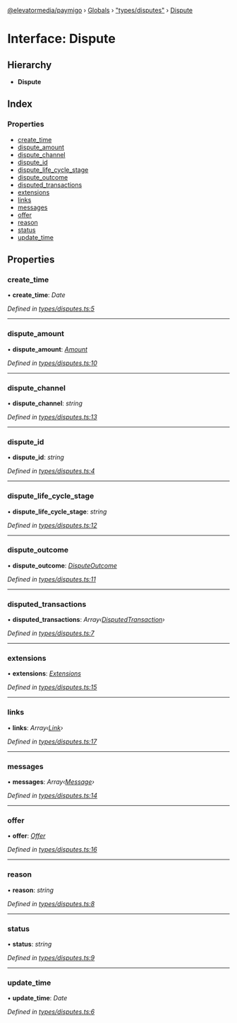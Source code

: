 [@elevatormedia/paymigo](../README.md) › [Globals](../globals.md) › ["types/disputes"](../modules/_types_disputes_.md) › [Dispute](_types_disputes_.dispute.md)

# Interface: Dispute

## Hierarchy

-   **Dispute**

## Index

### Properties

-   [create_time](_types_disputes_.dispute.md#create_time)
-   [dispute_amount](_types_disputes_.dispute.md#dispute_amount)
-   [dispute_channel](_types_disputes_.dispute.md#dispute_channel)
-   [dispute_id](_types_disputes_.dispute.md#dispute_id)
-   [dispute_life_cycle_stage](_types_disputes_.dispute.md#dispute_life_cycle_stage)
-   [dispute_outcome](_types_disputes_.dispute.md#dispute_outcome)
-   [disputed_transactions](_types_disputes_.dispute.md#disputed_transactions)
-   [extensions](_types_disputes_.dispute.md#extensions)
-   [links](_types_disputes_.dispute.md#links)
-   [messages](_types_disputes_.dispute.md#messages)
-   [offer](_types_disputes_.dispute.md#offer)
-   [reason](_types_disputes_.dispute.md#reason)
-   [status](_types_disputes_.dispute.md#status)
-   [update_time](_types_disputes_.dispute.md#update_time)

## Properties

### create_time

• **create_time**: _Date_

_Defined in [types/disputes.ts:5](https://github.com/ELEVATORmedia/paymigo/blob/0b66b83/src/types/disputes.ts#L5)_

---

### dispute_amount

• **dispute_amount**: _[Amount](_types_common_.amount.md)_

_Defined in [types/disputes.ts:10](https://github.com/ELEVATORmedia/paymigo/blob/0b66b83/src/types/disputes.ts#L10)_

---

### dispute_channel

• **dispute_channel**: _string_

_Defined in [types/disputes.ts:13](https://github.com/ELEVATORmedia/paymigo/blob/0b66b83/src/types/disputes.ts#L13)_

---

### dispute_id

• **dispute_id**: _string_

_Defined in [types/disputes.ts:4](https://github.com/ELEVATORmedia/paymigo/blob/0b66b83/src/types/disputes.ts#L4)_

---

### dispute_life_cycle_stage

• **dispute_life_cycle_stage**: _string_

_Defined in [types/disputes.ts:12](https://github.com/ELEVATORmedia/paymigo/blob/0b66b83/src/types/disputes.ts#L12)_

---

### dispute_outcome

• **dispute_outcome**: _[DisputeOutcome](_types_disputes_.disputeoutcome.md)_

_Defined in [types/disputes.ts:11](https://github.com/ELEVATORmedia/paymigo/blob/0b66b83/src/types/disputes.ts#L11)_

---

### disputed_transactions

• **disputed_transactions**: _Array‹[DisputedTransaction](_types_disputes_.disputedtransaction.md)›_

_Defined in [types/disputes.ts:7](https://github.com/ELEVATORmedia/paymigo/blob/0b66b83/src/types/disputes.ts#L7)_

---

### extensions

• **extensions**: _[Extensions](_types_disputes_.extensions.md)_

_Defined in [types/disputes.ts:15](https://github.com/ELEVATORmedia/paymigo/blob/0b66b83/src/types/disputes.ts#L15)_

---

### links

• **links**: _Array‹[Link](_types_common_.link.md)›_

_Defined in [types/disputes.ts:17](https://github.com/ELEVATORmedia/paymigo/blob/0b66b83/src/types/disputes.ts#L17)_

---

### messages

• **messages**: _Array‹[Message](_types_disputes_.message.md)›_

_Defined in [types/disputes.ts:14](https://github.com/ELEVATORmedia/paymigo/blob/0b66b83/src/types/disputes.ts#L14)_

---

### offer

• **offer**: _[Offer](_types_disputes_.offer.md)_

_Defined in [types/disputes.ts:16](https://github.com/ELEVATORmedia/paymigo/blob/0b66b83/src/types/disputes.ts#L16)_

---

### reason

• **reason**: _string_

_Defined in [types/disputes.ts:8](https://github.com/ELEVATORmedia/paymigo/blob/0b66b83/src/types/disputes.ts#L8)_

---

### status

• **status**: _string_

_Defined in [types/disputes.ts:9](https://github.com/ELEVATORmedia/paymigo/blob/0b66b83/src/types/disputes.ts#L9)_

---

### update_time

• **update_time**: _Date_

_Defined in [types/disputes.ts:6](https://github.com/ELEVATORmedia/paymigo/blob/0b66b83/src/types/disputes.ts#L6)_

